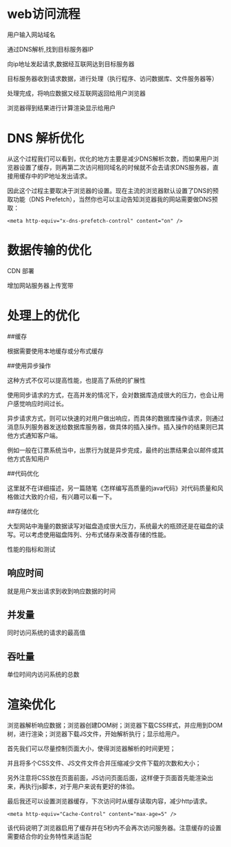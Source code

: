 # web访问流程

用户输入网站域名

通过DNS解析,找到目标服务器IP

向ip地址发起请求,数据经互联网达到目标服务器

目标服务器收到请求数据，进行处理（执行程序、访问数据库、文件服务器等）

处理完成，将响应数据又经互联网返回给用户浏览器

浏览器得到结果进行计算渲染显示给用户

# DNS 解析优化

从这个过程我们可以看到，优化的地方主要是减少DNS解析次数，而如果用户浏览器设置了缓存，则再第二次访问相同域名的时候就不会去请求DNS服务器，直接用缓存中的IP地址发出请求。

因此这个过程主要取决于浏览器的设置。现在主流的浏览器默认设置了DNS的预取功能（DNS Prefetch），当然你也可以主动告知浏览器我的网站需要做DNS预取：

`<meta http-equiv="x-dns-prefetch-control" content="on" />`

# 数据传输的优化

CDN 部署

增加网站服务器上传宽带

# 处理上的优化

##缓存

根据需要使用本地缓存或分布式缓存

##使用异步操作

这种方式不仅可以提高性能，也提高了系统的扩展性

使用同步请求的方式，在高并发的情况下，会对数据库造成很大的压力，也会让用户感觉响应时间过长。

异步请求方式，则可以快速的对用户做出响应，而具体的数据库操作请求，则通过消息队列服务器发送给数据库服务器，做具体的插入操作。插入操作的结果则已其他方式通知客户端。

例如一般在订票系统当中，出票行为就是异步完成，最终的出票结果会以邮件或其他方式告知用户

##代码优化

这里就不在详细描述，另一篇随笔《怎样编写高质量的java代码》对代码质量和风格做过大致的介绍，有兴趣可以看一下。

##存储优化

大型网站中海量的数据读写对磁盘造成很大压力，系统最大的瓶颈还是在磁盘的读写。可以考虑使用磁盘阵列、分布式储存来改善存储的性能。

性能的指标和测试

## 响应时间

就是用户发出请求到收到响应数据的时间

## 并发量

同时访问系统的请求的最高值

## 吞吐量

单位时间内访问系统的总数



# 渲染优化

浏览器解析响应数据；浏览器创建DOM树；浏览器下载CSS样式，并应用到DOM树，进行渲染；浏览器下载JS文件，开始解析执行；显示给用户。

首先我们可以尽量控制页面大小，使得浏览器解析的时间更短；

并且将多个CSS文件、JS文件文件合并压缩减少文件下载的次数和大小；

另外注意将CSS放在页面前面，JS访问页面后面，这样便于页面首先能渲染出来，再执行js脚本，对于用户来说有更好的体验。

最后我还可以设置浏览器缓存，下次访问时从缓存读取内容，减少http请求。

`<meta http-equiv="Cache-Control" content="max-age=5" />`

该代码说明了浏览器启用了缓存并在5秒内不会再次访问服务器。注意缓存的设置需要结合你的业务特性来适当配
